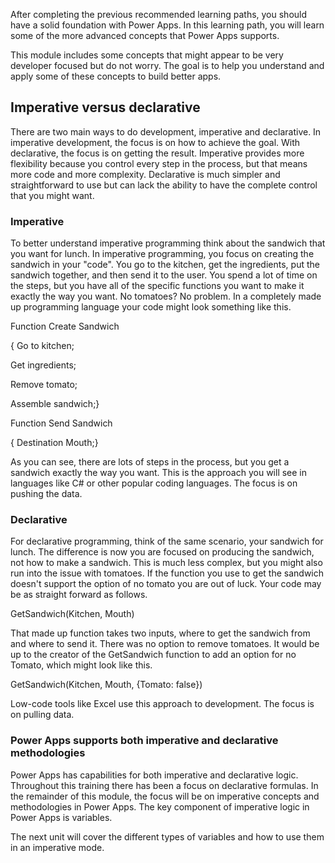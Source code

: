 After completing the previous recommended learning paths, you should have a solid
foundation with Power Apps. In this learning path, you will learn some of
the more advanced concepts that Power Apps supports.

This module includes some concepts that might appear to be very developer focused but do not worry. The goal is to help you understand and apply some of these concepts to build better apps.

Imperative versus declarative
--------------------------

There are two main ways to do development, imperative and declarative. In imperative development, the focus is on how to achieve the goal. With declarative, the focus is on getting the result. Imperative provides more flexibility because you control every step in the process, but that means more code and more complexity. Declarative is much simpler and straightforward to use but can lack the ability to have the complete control that you might want.

### Imperative

To better understand imperative programming think about the sandwich that you want for lunch. In imperative programming, you focus on creating the sandwich in your "code". You go to the kitchen, get the ingredients, put the sandwich together, and then send it to the user. You spend a lot of time on the steps, but you have all of the specific functions you want to make it exactly the way you want. No tomatoes? No problem. In a completely made up programming language your code might look something like this.

Function Create Sandwich

{
Go to kitchen;

Get ingredients;

Remove tomato;

Assemble sandwich;}

Function Send Sandwich

{
Destination Mouth;}

As you can see, there are lots of steps in the process, but you get a
sandwich exactly the way you want. This is the approach you will see in
languages like C# or other popular coding languages. The focus is on
pushing the data.

### Declarative

For declarative programming, think of the same scenario, your sandwich for lunch. The difference is now you are focused on producing the sandwich, not how to make a sandwich. This is much less complex, but you might also run into the issue with tomatoes. If the function you use to get the sandwich doesn't support the option of no tomato you are out of luck. Your code may be as straight forward as follows.

GetSandwich(Kitchen, Mouth)

That made up function takes two inputs, where to get the sandwich from
and where to send it. There was no option to remove tomatoes. It would
be up to the creator of the GetSandwich function to add an option for no
Tomato, which might look like this.

GetSandwich(Kitchen, Mouth, {Tomato: false})

Low-code tools like Excel use this approach to development. The focus is
on pulling data.

### Power Apps supports both imperative and declarative methodologies 

Power Apps has capabilities for both imperative and declarative logic. Throughout this training there has been a focus on declarative formulas. In the remainder of this module, the focus will be on imperative concepts and methodologies in Power Apps. The key component of imperative logic in Power Apps is variables.

The next unit will cover the different types of variables and how to use them in an imperative mode.
